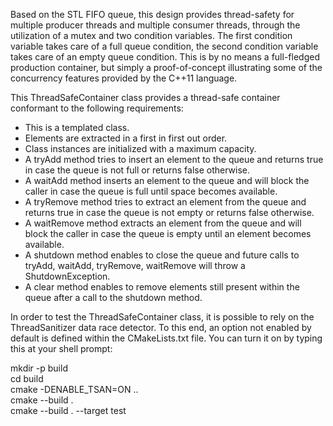 Based on the STL FIFO queue, this design provides thread-safety for multiple
producer threads and multiple consumer threads, through the utilization of a
mutex and two condition variables. The first condition variable takes care
of a full queue condition, the second condition variable takes care of an
empty queue condition. This is by no means a full-fledged production
container, but simply a proof-of-concept illustrating some of the
concurrency features provided by the C++11 language.

This ThreadSafeContainer class provides a thread-safe container conformant
to the following requirements:

  * This is a templated class.
  * Elements are extracted in a first in first out order.
  * Class instances are initialized with a maximum capacity.
  * A tryAdd method tries to insert an element to the queue and returns
    true in case the queue is not full or returns false otherwise.
  * A waitAdd method inserts an element to the queue and will block the caller
    in case the queue is full until space becomes available.
  * A tryRemove method tries to extract an element from the queue and returns
    true in case the queue is not empty or returns false otherwise.
  * A waitRemove method extracts an element from the queue and will block the
    caller in case the queue is empty until an element becomes available.
  * A shutdown method enables to close the queue and future calls to tryAdd,
    waitAdd, tryRemove, waitRemove will throw a ShutdownException.
  * A clear method enables to remove elements still present within the
    queue after a call to the shutdown method.

In order to test the ThreadSafeContainer class, it is possible to rely on
the ThreadSanitizer data race detector. To this end, an option not enabled
by default is defined within the CMakeLists.txt file. You can turn it on
by typing this at your shell prompt:

mkdir -p build  
cd build  
cmake -DENABLE_TSAN=ON ..  
cmake --build .  
cmake --build . --target test  
